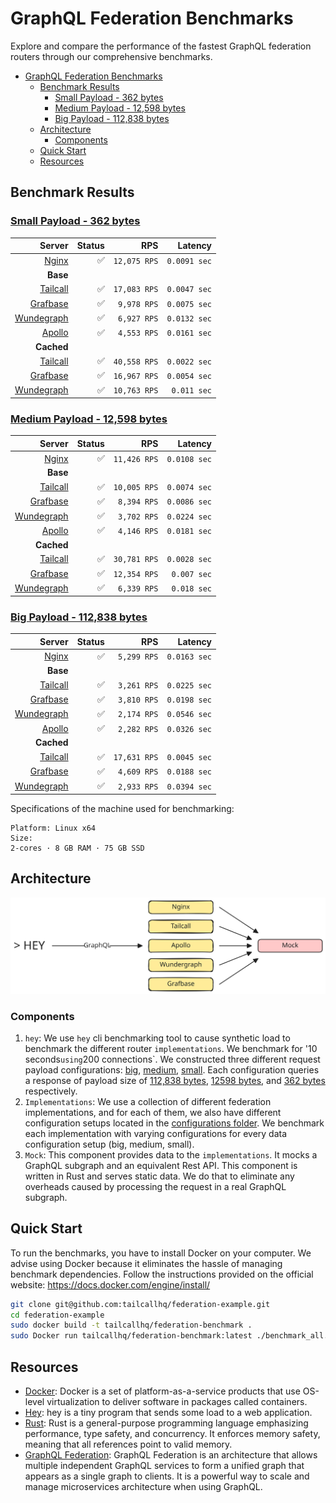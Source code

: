 # GraphQL Federation Benchmarks

Explore and compare the performance of the fastest GraphQL federation routers through our comprehensive benchmarks.

- [GraphQL Federation Benchmarks](#graphql-federation-benchmarks)
  - [Benchmark Results](#benchmark-results)
    - [Small Payload - 362 bytes](#small-payload---362-bytes)
    - [Medium Payload - 12,598 bytes](#medium-payload---12598-bytes)
    - [Big Payload - 112,838 bytes](#big-payload---112838-bytes)
  - [Architecture](#architecture)
    - [Components](#components)
  - [Quick Start](#quick-start)
  - [Resources](#resources)

## Benchmark Results

<!-- PERFORMANCE_RESULTS_START -->
### [Small Payload - 362 bytes](./source/small.json)
| Server | Status | RPS | Latency |
| ---: | ---: | ---: | ---: |
| [Nginx](https://nginx.org/en/) | ✅ | `12,075 RPS` | `0.0091 sec` |
| **Base** | | | |
| [Tailcall](https://github.com/tailcallhq/tailcall) | ✅ | `17,083 RPS` | `0.0047 sec` |
| [Grafbase](https://github.com/grafbase/grafbase) | ✅ | `9,978 RPS` | `0.0075 sec` |
| [Wundegraph](https://github.com/wundergraph/cosmo) | ✅ | `6,927 RPS` | `0.0132 sec` |
| [Apollo](https://github.com/apollographql/router) | ✅ | `4,553 RPS` | `0.0161 sec` |
| **Cached** | | | |
| [Tailcall](https://github.com/tailcallhq/tailcall) | ✅ | `40,558 RPS` | `0.0022 sec` |
| [Grafbase](https://github.com/grafbase/grafbase) | ✅ | `16,967 RPS` | `0.0054 sec` |
| [Wundegraph](https://github.com/wundergraph/cosmo) | ✅ | `10,763 RPS` | `0.011 sec` |
### [Medium Payload - 12,598 bytes](./source/medium.json)
| Server | Status | RPS | Latency |
| ---: | ---: | ---: | ---: |
| [Nginx](https://nginx.org/en/) | ✅ | `11,426 RPS` | `0.0108 sec` |
| **Base** | | | |
| [Tailcall](https://github.com/tailcallhq/tailcall) | ✅ | `10,005 RPS` | `0.0074 sec` |
| [Grafbase](https://github.com/grafbase/grafbase) | ✅ | `8,394 RPS` | `0.0086 sec` |
| [Wundegraph](https://github.com/wundergraph/cosmo) | ✅ | `3,702 RPS` | `0.0224 sec` |
| [Apollo](https://github.com/apollographql/router) | ✅ | `4,146 RPS` | `0.0181 sec` |
| **Cached** | | | |
| [Tailcall](https://github.com/tailcallhq/tailcall) | ✅ | `30,781 RPS` | `0.0028 sec` |
| [Grafbase](https://github.com/grafbase/grafbase) | ✅ | `12,354 RPS` | `0.007 sec` |
| [Wundegraph](https://github.com/wundergraph/cosmo) | ✅ | `6,339 RPS` | `0.018 sec` |
### [Big Payload - 112,838 bytes](./source/big.json)
| Server | Status | RPS | Latency |
| ---: | ---: | ---: | ---: |
| [Nginx](https://nginx.org/en/) | ✅ | `5,299 RPS` | `0.0163 sec` |
| **Base** | | | |
| [Tailcall](https://github.com/tailcallhq/tailcall) | ✅ | `3,261 RPS` | `0.0225 sec` |
| [Grafbase](https://github.com/grafbase/grafbase) | ✅ | `3,810 RPS` | `0.0198 sec` |
| [Wundegraph](https://github.com/wundergraph/cosmo) | ✅ | `2,174 RPS` | `0.0546 sec` |
| [Apollo](https://github.com/apollographql/router) | ✅ | `2,282 RPS` | `0.0326 sec` |
| **Cached** | | | |
| [Tailcall](https://github.com/tailcallhq/tailcall) | ✅ | `17,631 RPS` | `0.0045 sec` |
| [Grafbase](https://github.com/grafbase/grafbase) | ✅ | `4,609 RPS` | `0.0188 sec` |
| [Wundegraph](https://github.com/wundergraph/cosmo) | ✅ | `2,933 RPS` | `0.0394 sec` |
<!-- PERFORMANCE_RESULTS_END -->

Specifications of the machine used for benchmarking:

```
Platform: Linux x64
Size:
2-cores · 8 GB RAM · 75 GB SSD
```

## Architecture

![Architecture Image](./files/architecture.svg)

### Components

1. `hey`: We use `hey` cli benchmarking tool to cause synthetic load to benchmark the different router `implementations`. We benchmark for '10 seconds`using`200 connections`. We constructed three different request payload configurations: [big](./scripts/bench-hey-big.json), [medium](./scripts/bench-hey-medium.json), [small](./scripts/bench-hey-small.json). Each configuration queries a response of payload size of [112,838 bytes](./source/big.json), [12598 bytes](./source/medium.json), and [362 bytes](./source/small.json) respectively.
2. `Implementations`: We use a collection of different federation implementations, and for each of them, we also have different configuration setups located in the [configurations folder](./configurations/). We benchmark each implementation with varying configurations for every data configuration setup (big, medium, small).
3. `Mock`: This component provides data to the `implementations`. It mocks a GraphQL subgraph and an equivalent Rest API. This component is written in Rust and serves static data. We do that to eliminate any overheads caused by processing the request in a real GraphQL subgraph.

## Quick Start

To run the benchmarks, you have to install Docker on your computer. We advise using Docker because it eliminates the hassle of managing benchmark dependencies. Follow the instructions provided on the official website: https://docs.docker.com/engine/install/

```bash
git clone git@github.com:tailcallhq/federation-example.git
cd federation-example
sudo docker build -t tailcallhq/federation-benchmark .
sudo Docker run tailcallhq/federation-benchmark:latest ./benchmark_all.sh
```

## Resources

- [Docker](https://www.docker.com/): Docker is a set of platform-as-a-service products that use OS-level virtualization to deliver software in packages called containers.
- [Hey](https://github.com/rakyll/hey): hey is a tiny program that sends some load to a web application.
- [Rust](https://www.rust-lang.org/): Rust is a general-purpose programming language emphasizing performance, type safety, and concurrency. It enforces memory safety, meaning that all references point to valid memory.
- [GraphQL Federation](https://graphql.com/learn/federated-architecture/): GraphQL Federation is an architecture that allows multiple independent GraphQL services to form a unified graph that appears as a single graph to clients. It is a powerful way to scale and manage microservices architecture when using GraphQL.
